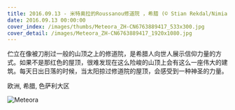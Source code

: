 ```yaml
---
title: 2016.09.13 - 米特奥拉的Roussanou修道院 ，希腊 (© Stian Rekdal/Nimia)
date: 2016.09.13 00:00:00
cover_index: /images/thumbs/Meteora_ZH-CN6763889417_533x300.jpg
cover_detail: /images/Meteora_ZH-CN6763889417_1920x1080.jpg
---
```


伫立在像被刀削过一般的山顶之上的修道院，是希腊人向世人展示信仰力量的方式。如果不是那红色的屋顶，很难发现在这么险峻的山顶上会有这么一座伟大的建筑。每天日出日落的时候，当太阳掠过修道院的屋顶，会感受到一种神圣的力量。

欧洲, 希腊, 色萨利大区

![Meteora](/images/Meteora_ZH-CN6763889417_1920x1080.jpg)
